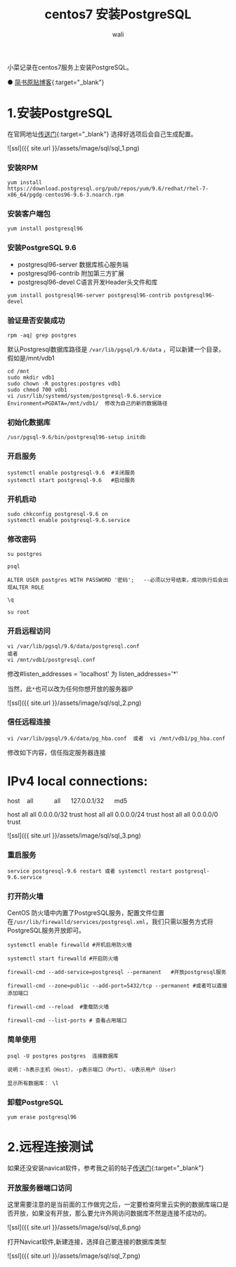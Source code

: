﻿---
layout: post
title:  centos7 安装PostgreSQL  #标题
tagline: centos7 安装PostgreSQL
category: SQL      #分类
author: wali    #作者
tag: PostgreSQL     #标签
ghurl:        #github url
ghurl_zip:    #github zip下载
comments: true

post_nav: ["1.安装PostgreSQL","2.远程连接测试"]
---

小菜记录在centos7服务上安装PostgreSQL。


● [简书原贴博客](https://www.jianshu.com/p/342f887838c8 "https://www.jianshu.com/p/342f887838c8"){:target="_blank"}


# 1.安装PostgreSQL

在官网地址[传送门](https://www.postgresql.org/download/linux/redhat/ "https://www.postgresql.org/download/linux/redhat/"){:target="_blank"}
选择好选项后会自己生成配置。

![ssl]({{ site.url }}/assets/image/sql/sql_1.png)

### 安装RPM

```
yum install https://download.postgresql.org/pub/repos/yum/9.6/redhat/rhel-7-x86_64/pgdg-centos96-9.6-3.noarch.rpm
```

### 安装客户端包

```
yum install postgresql96
```

### 安装PostgreSQL 9.6

* postgresql96-server  数据库核心服务端
* postgresql96-contrib  附加第三方扩展
* postgresql96-devel  C语言开发Header头文件和库

```
yum install postgresql96-server postgresql96-contrib postgresql96-devel
```

### 验证是否安装成功

```
rpm -aq| grep postgres
```

默认Postgresql数据库路径是 `/var/lib/pgsql/9.6/data` ，可以新建一个目录，假如是/mnt/vdb1

```
cd /mnt
sudo mkdir vdb1
sudo chown -R postgres:postgres vdb1
sudo chmod 700 vdb1
vi /usr/lib/systemd/system/postgresql-9.6.service
Environment=PGDATA=/mnt/vdb1/  修改为自己的新的数据路径
```

### 初始化数据库

```
/usr/pgsql-9.6/bin/postgresql96-setup initdb
```

### 开启服务

```
systemctl enable postgresql-9.6  #关闭服务
systemctl start postgresql-9.6   #启动服务
```

### 开机启动

```
sudo chkconfig postgresql-9.6 on  
systemctl enable postgresql-9.6.service
```

### 修改密码

```
su postgres

psql

ALTER USER postgres WITH PASSWORD '密码';   --必须以分号结束，成功执行后会出现ALTER ROLE

\q

su root
```

### 开启远程访问

```
vi /var/lib/pgsql/9.6/data/postgresql.conf  
或者
vi /mnt/vdb1/postgresql.conf
```

修改#listen_addresses = 'localhost'  为  listen_addresses='*'

当然，此`*`也可以改为任何你想开放的服务器IP

![ssl]({{ site.url }}/assets/image/sql/sql_2.png)

### 信任远程连接

```
vi /var/lib/pgsql/9.6/data/pg_hba.conf  或者  vi /mnt/vdb1/pg_hba.conf
```

修改如下内容，信任指定服务器连接

# IPv4 local connections:

host    all            all      127.0.0.1/32      md5

host    all             all             0.0.0.0/32            trust
host    all             all             0.0.0.0/24            trust
host    all             all             0.0.0.0/0             trust


![ssl]({{ site.url }}/assets/image/sql/sql_3.png)

### 重启服务

```
service postgresql-9.6 restart 或者 systemctl restart postgresql-9.6.service
```

### 打开防火墙

CentOS 防火墙中内置了PostgreSQL服务，配置文件位置在`/usr/lib/firewalld/services/postgresql.xml`，我们只需以服务方式将PostgreSQL服务开放即可。

```
systemctl enable firewalld #开机启用防火墙

systemctl start firewalld #开启防火墙

firewall-cmd --add-service=postgresql --permanent   #开放postgresql服务

firewall-cmd --zone=public --add-port=5432/tcp --permanent #或者可以直接添加端口

firewall-cmd --reload  #重载防火墙

firewall-cmd --list-ports # 查看占用端口
```

### 简单使用

```
psql -U postgres postgres  连接数据库

说明：-h表示主机（Host），-p表示端口（Port），-U表示用户（User）

显示所有数据库： \l
```

###  卸载PostgreSQL

```
yum erase postgresql96
```

# 2.远程连接测试

如果还没安装navicat软件，参考我之前的帖子[传送门](/sql/2019/04/03/sql-1.html "/sql/2019/04/03/sql-1.html"){:target="_blank"}

### 开放服务器端口访问

这里需要注意的是当前面的工作做完之后，一定要检查阿里云实例的数据库端口是否开放，如果没有开放，那么要允许外网访问数据库不然是连接不成功的。

![ssl]({{ site.url }}/assets/image/sql/sql_6.png)

打开Navicat软件,新建连接，选择自己要连接的数据库类型

![ssl]({{ site.url }}/assets/image/sql/sql_7.png)



